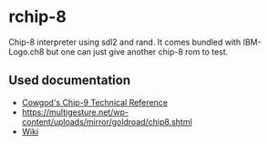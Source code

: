 # rchip-8
Chip-8 interpreter using sdl2 and rand. It comes bundled with IBM-Logo.ch8 but one can just give another chip-8 rom to test.

## Used documentation

* [Cowgod's Chip-9 Technical Reference](http://devernay.free.fr/hacks/chip8/C8TECH10.HTM)
* https://multigesture.net/wp-content/uploads/mirror/goldroad/chip8.shtml
* [Wiki](https://en.wikipedia.org/wiki/CHIP-8#Memory)
